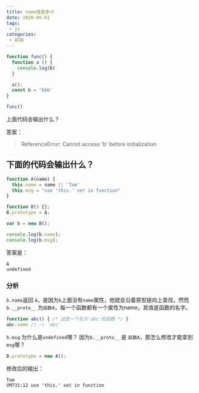 ```yaml
---
title: name值是多少
date: 2020-06-01
tags:
 - js
categories:
 - 前端
---
```


```js
function func() {
  function a () {
    console.log(b)
  }

  a();
  const b = 'bbb'
}

func()
```

上面代码会输出什么？

答案：
>  ReferenceError: Cannot access 'b' before initialization

## 下面的代码会输出什么？

```js
function A(name) {
  this.name = name || 'Tom'
  this.msg = "use 'this.' set in function"
}

function B() {};
B.prototype = A;

var b = new B();

console.log(b.name);
console.log(b.msg);
```

答案是：
```
A
undefined
```

### 分析

`b.name`返回 `A`，是因为`b`上面没有`name`属性，他就会沿着原型链向上查找，然而 `b.__proto__` 为`函数A`，每一个函数都有一个属性为name，其值是函数的名字。
```js
function abc() { /* 这是一个名为'abc'的函数 */ }
abc.name // -> 'abc'
```

`b.msg` 为什么是`undefined`哪？ 因为`b.__proto__` 是 `函数A`，那怎么修改才能拿到`msg`哪？
```js
B.prototype = new A();
```

修改后的输出：
```
Tom
VM731:12 use 'this.' set in function
```